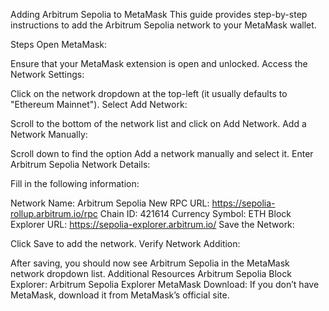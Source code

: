Adding Arbitrum Sepolia to MetaMask
This guide provides step-by-step instructions to add the Arbitrum Sepolia network to your MetaMask wallet.

Steps
Open MetaMask:

Ensure that your MetaMask extension is open and unlocked.
Access the Network Settings:

Click on the network dropdown at the top-left (it usually defaults to "Ethereum Mainnet").
Select Add Network:

Scroll to the bottom of the network list and click on Add Network.
Add a Network Manually:

Scroll down to find the option Add a network manually and select it.
Enter Arbitrum Sepolia Network Details:

Fill in the following information:

Network Name: Arbitrum Sepolia
New RPC URL: https://sepolia-rollup.arbitrum.io/rpc
Chain ID: 421614
Currency Symbol: ETH
Block Explorer URL: https://sepolia-explorer.arbitrum.io/
Save the Network:

Click Save to add the network.
Verify Network Addition:

After saving, you should now see Arbitrum Sepolia in the MetaMask network dropdown list.
Additional Resources
Arbitrum Sepolia Block Explorer: Arbitrum Sepolia Explorer
MetaMask Download: If you don’t have MetaMask, download it from MetaMask’s official site.
